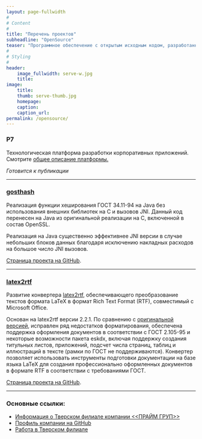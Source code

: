 ```yaml
---
layout: page-fullwidth
#
# Content
#
title: "Перечень проектов"
subheadline: "OpenSource"
teaser: "Программное обеспечение с открытым исходным кодом, разработанное в Тверском филиале"
#
# Styling
#
header: 
    image_fullwidth: serve-w.jpg
    title:
image:
    title:
    thumb: serve-thumb.jpg
    homepage: 
    caption:
    caption_url:
permalink: /opensource/
---
```


### P7

Технологическая платформа разработки корпоративных приложений. Смотрите [общее описание платформы.][5]

*Готовится к публикации*

---

### [gosthash][4]

Реализация функции хеширования ГОСТ 34.11-94 на Java без использования внешних библиотек на С и вызовов JNI. Данный код перенесен на Java из оригинальной реализации на С, включенной в состав OpenSSL.

Реализация на Java существенно эффективнее JNI версии в случае небольших блоков данных благодаря исключению накладных расходов на большое число JNI вызовов.

[Страница проекта на GitHub][4].

---

### [latex2rtf][6]

Развитие конвертера [latex2rtf][8], обеспечивающего преобразование текстов формата LaTeX в формат Rich Text Format (RTF), совместимый с Microsoft Office.

Основан на latex2rtf версии 2.2.1. По сравнению с [оригинальной версией][7], исправлен ряд недостатков форматирования, обеспечена поддержка оформления документов в соответствии с ГОСТ&nbsp;2.105-95 и некоторые возможности пакета eskdx, включая поддержку создания титульных листов, приложений, подсчет числа страниц, таблиц и иллюстраций в тексте (рамки по ГОСТ не поддерживаются). Конвертер позволяет использовать инструменты подготовки документации на базе языка LaTeX для создания профессионально оформленных документов в формате RTF в соответствии с требованиями ГОСТ. 

[Страница проекта на GitHub][6].

---

### Основные ссылки:

- [Информация о Тверском филиале компании <<ПРАЙМ ГРУП>>][2]
- [Профиль компании на GitHub][1]
- [Работа в Тверском филиале][3]


 [1]: https://github.com/primetver
 [2]: /info/
 [3]: /job/
 [4]: https://github.com/primetver/gosthash
 [5]: /platform
 [6]: https://github.com/primetver/latex2rtf
 [7]: https://sourceforge.net/projects/latex2rtf/
 [8]: https://ru.wikipedia.org/wiki/LaTeX2RTF
 [9]: #
 [10]: #

